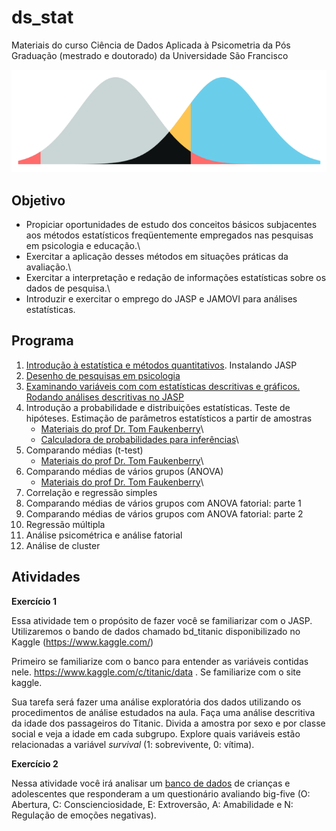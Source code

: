 # ds_stat

Materiais do curso Ciência de Dados Aplicada à Psicometria da Pós Graduação (mestrado e doutorado) da Universidade São Francisco

![](slides/images/paste-785C7DB4.png)

## Objetivo

-   Propiciar oportunidades de estudo dos conceitos básicos subjacentes aos métodos estatísticos freqüentemente empregados nas pesquisas em psicologia e educação.\
-   Exercitar a aplicação desses métodos em situações práticas da avaliação.\
-   Exercitar a interpretação e redação de informações estatísticas sobre os dados de pesquisa.\
-   Introduzir e exercitar o emprego do JASP e JAMOVI para análises estatísticas.

## Programa

1.  [Introdução à estatística e métodos quantitativos](http://www.labape.com.br/rprimi/ds/slides/a1_intro.html). Instalando JASP
2.  [Desenho de pesquisas em psicologia](http://www.labape.com.br/rprimi/ds/slides/a1_intro.html)
3.  [Examinando variáveis com com estatísticas descritivas e gráficos. Rodando análises descritivas no JASP](http://www.labape.com.br/rprimi/ds/slides/a2_descri_stats.ppt)
4.  Introdução a probabilidade e distribuições estatísticas. Teste de hipóteses. Estimação de parâmetros estatísticos a partir de amostras
    -   [Materiais do prof Dr. Tom Faukenberry](https://github.com/rprimi/courses/blob/master/canvas/bayes/lecture1.pdf)\
    -   [Calculadora de probabilidades para inferências](https://tomfaulkenberry.shinyapps.io/dist_calc/)\
5.  Comparando médias (t-test)
    -   [Materiais do prof Dr. Tom Faukenberry](https://github.com/rprimi/courses/blob/master/canvas/5301/lecture1.pdf)\
6.  Comparando médias de vários grupos (ANOVA)
    -   [Materiais do prof Dr. Tom Faukenberry](https://github.com/rprimi/courses/blob/master/canvas/5301/lecture3.pdf)\
7.  Correlação e regressão simples
8.  Comparando médias de vários grupos com ANOVA fatorial: parte 1
9.  Comparando médias de vários grupos com ANOVA fatorial: parte 2
10. Regressão múltipla
11. Análise psicométrica e análise fatorial
12. Análise de cluster

## Atividades

**Exercício 1**

Essa atividade tem o propósito de fazer você se familiarizar com o JASP. Utilizaremos o bando de dados chamado bd_titanic disponibilizado no Kaggle (<https://www.kaggle.com/>)

Primeiro se familiarize com o banco para entender as variáveis contidas nele. <https://www.kaggle.com/c/titanic/data> . Se familiarize com o site kaggle.

Sua tarefa será fazer uma análise exploratória dos dados utilizando os procedimentos de análise estudados na aula. Faça uma análise descritiva da idade dos passageiros do Titanic. Divida a amostra por sexo e por classe social e veja a idade em cada subgrupo. Explore quais variáveis estão relacionadas a variável *survival* (1: sobrevivente, 0: vítima).

**Exercício 2**

Nessa atividade você irá analisar um [banco de dados](http://www.labape.com.br/rprimi/ds/bd_b5.csv) de crianças e adolescentes que responderam a um questionário avaliando big-five (O: Abertura, C: Conscienciosidade, E: Extroversão, A: Amabilidade e N: Regulação de emoções negativas).
